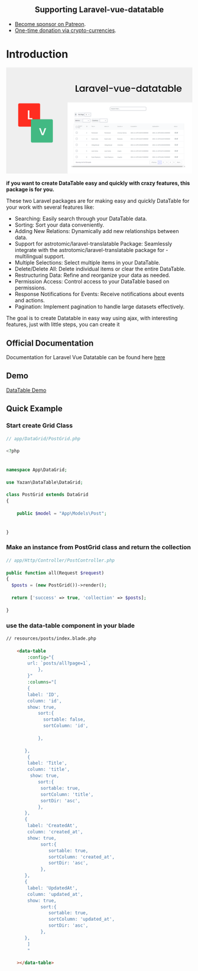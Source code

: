 <h2 align="center">Supporting Laravel-vue-datatable</h2>

- [Become sponsor on Patreon](https://www.patreon.com/yazan_alnughnugh).
- [One-time donation via crypto-currencies](https://github.com/yazan-alnugnugh/laravel-datatable/blob/master/_docs/Donations/crypto/index.md).


# Introduction

<p align="center">
    <img src="art/intro-image.png" alt="laravel-vue-datatable intro image">
</p>

**if you want to create DataTable easy and quickly with crazy features, this package is for you.**

These two Laravel packages are for making easy and quickly DataTable for your work with several features like:
- Searching: Easily search through your DataTable data.
- Sorting: Sort your data conveniently.
- Adding New Relations: Dynamically add new relationships between data.
- Support for astrotomic/laravel-translatable Package: Seamlessly integrate with the astrotomic/laravel-translatable package for - multilingual support.
- Multiple Selections: Select multiple items in your DataTable.
- Delete/Delete All: Delete individual items or clear the entire DataTable.
- Restructuring Data: Refine and reorganize your data as needed.
- Permission Access: Control access to your DataTable based on permissions.
- Response Notifications for Events: Receive notifications about events and actions.
- Pagination: Implement pagination to handle large datasets effectively.

The goal is to create Datatable in easy way using ajax,
 with interesting features, just with little steps, you can create it

## Official Documentation

 Documentation for Laravel Vue Datatable can be found here  [here](https://packages.tourismcaravan.com/docs/1/data-table)

## Demo

 [DataTable Demo](https://packages.tourismcaravan.com/data-table)



## Quick Example

### **Start create Grid Class**

```php
// app/DataGrid/PostGrid.php

<?php


namespace App\DataGrid;

use Yazan\DataTable\DataGrid;

class PostGrid extends DataGrid
{

    public $model = "App\Models\Post";


}

```

### **Make an instance from PostGrid class and return the collection**

```php
// app/Http/Controller/PostController.php

public function all(Request $request)
{ 
  $posts = (new PostGrid())->render();
    
  return ['success' => true, 'collection' => $posts];

}

```

### **use the data-table component in your blade**

```html
// resources/posts/index.blade.php

    <data-table
        :config="{
        url: `posts/all?page=1`,
            },
        }"
        :columns="[
        {
        label: 'ID',
        column: 'id',
        show: true,
            sort:{
              sortable: false,
              sortColumn: 'id',

            },

       },
        {
        label: 'Title',
        column: 'title',
         show: true,
            sort:{
             sortable: true,
             sortColumn: 'title',
             sortDir: 'asc',
            },
       },
       {
        label: 'CreatedAt',
        column: 'created_at',
        show: true,
             sort:{
                sortable: true,
                sortColumn: 'created_at',
                sortDir: 'asc',
             },
       },
       {
        label: 'UpdatedAt',
        column: 'updated_at',
        show: true,
             sort:{
                sortable: true,
                sortColumn: 'updated_at',
                sortDir: 'asc',
             },
       },
        ]
        "

    ></data-table>
```
